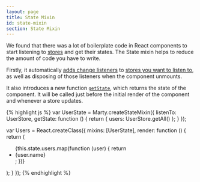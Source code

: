 ```yaml
---
layout: page
title: State Mixin
id: state-mixin
section: State Mixin
---
```


We found that there was a lot of boilerplate code in React components to start listening to [stores](/guides/stores/index.html) and get their states. The State mixin helps to reduce the amount of code you have to write.

Firstly, it automatically [adds change listeners](/api/stores/index.html#addChangeListener) to [stores you want to listen to](/api/state-mixin/index.html#listenTo), as well as disposing of those listeners when the component unmounts.

It also introduces a new function [<code>getState</code>](#getState), which returns the state of the component. It will be called just before the initial render of the component and whenever a store updates.

{% highlight js %}
var UserState = Marty.createStateMixin({
  listenTo: UserStore,
  getState: function () {
    return {
      users: UserStore.getAll()
    };
  }
});

var Users = React.createClass({
  mixins: [UserState],
  render: function () {
    return (<ul>
      {this.state.users.map(function (user) {
        return <li>{user.name}</li>;
      })}
    </ul>);
  }
});
{% endhighlight %}
